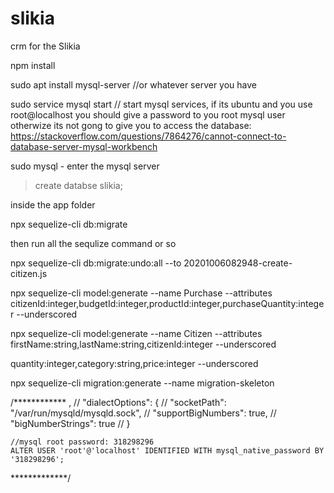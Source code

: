 # slikia
crm for the Slikia


 npm install

 sudo apt install mysql-server //or whatever server you have

 sudo service mysql start // start mysql services, if its ubuntu and you use root@localhost you should give a password to you root mysql user otherwize its not gong to give you to access the database: https://stackoverflow.com/questions/7864276/cannot-connect-to-database-server-mysql-workbench
 
 
sudo mysql - enter the mysql server
 
> create databse slikia;


inside the app folder

npx sequelize-cli db:migrate







then run all the sequlize command or so


npx sequelize-cli db:migrate:undo:all --to 20201006082948-create-citizen.js


npx sequelize-cli model:generate --name Purchase --attributes citizenId:integer,budgetId:integer,productId:integer,purchaseQuantity:integer --underscored






npx sequelize-cli model:generate --name Citizen --attributes firstName:string,lastName:string,citizenId:integer --underscored




quantity:integer,category:string,price:integer --underscored


npx sequelize-cli migration:generate --name migration-skeleton






/************
,
    // "dialectOptions": {
    //   "socketPath": "/var/run/mysqld/mysqld.sock",
    //   "supportBigNumbers": true,
    //   "bigNumberStrings": true
    // }

    //mysql root password: 318298296
    ALTER USER 'root'@'localhost' IDENTIFIED WITH mysql_native_password BY '318298296';
*************/